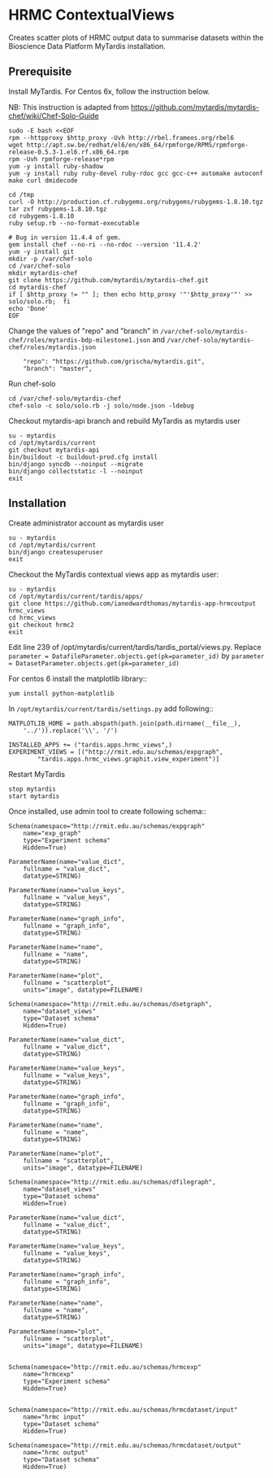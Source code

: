 HRMC ContextualViews
====================

Creates scatter plots of HRMC output data to summarise datasets within
the Bioscience Data Platform MyTardis installation.

Prerequisite
------------

Install MyTardis. For Centos 6x, follow the instruction below.

NB: This instruction is adapted from https://github.com/mytardis/mytardis-chef/wiki/Chef-Solo-Guide

    sudo -E bash <<EOF
    rpm --httpproxy $http_proxy -Uvh http://rbel.frameos.org/rbel6
    wget http://apt.sw.be/redhat/el6/en/x86_64/rpmforge/RPMS/rpmforge-release-0.5.3-1.el6.rf.x86_64.rpm
    rpm -Uvh rpmforge-release*rpm
    yum -y install ruby-shadow
    yum -y install ruby ruby-devel ruby-rdoc gcc gcc-c++ automake autoconf make curl dmidecode

    cd /tmp
    curl -O http://production.cf.rubygems.org/rubygems/rubygems-1.8.10.tgz
    tar zxf rubygems-1.8.10.tgz
    cd rubygems-1.8.10
    ruby setup.rb --no-format-executable

    # Bug in version 11.4.4 of gem.
    gem install chef --no-ri --no-rdoc --version '11.4.2'
    yum -y install git
    mkdir -p /var/chef-solo
    cd /var/chef-solo
    mkdir mytardis-chef
    git clone https://github.com/mytardis/mytardis-chef.git
    cd mytardis-chef
    if [ $http_proxy != "" ]; then echo http_proxy '"'$http_proxy'"' >> solo/solo.rb;  fi
    echo 'Done'
    EOF

Change the values of "repo" and "branch" in ``/var/chef-solo/mytardis-chef/roles/mytardis-bdp-milestone1.json``
and  ``/var/chef-solo/mytardis-chef/roles/mytardis.json``

        "repo": "https://github.com/grischa/mytardis.git",
        "branch": "master",

Run chef-solo

    cd /var/chef-solo/mytardis-chef
    chef-solo -c solo/solo.rb -j solo/node.json -ldebug


Checkout mytardis-api branch and rebuild MyTardis as mytardis user

    su - mytardis
    cd /opt/mytardis/current
    git checkout mytardis-api
    bin/buildout -c buildout-prod.cfg install
    bin/django syncdb --noinput --migrate
    bin/django collectstatic -l --noinput
    exit


Installation
------------

Create administrator account as mytardis user

    su - mytardis
    cd /opt/mytardis/current
    bin/django createsuperuser
    exit


Checkout the MyTardis contextual views app as mytardis user:

    su - mytardis
    cd /opt/mytardis/current/tardis/apps/
    git clone https://github.com/ianedwardthomas/mytardis-app-hrmcoutput hrmc_views
    cd hrmc_views
    git checkout hrmc2
    exit

Edit line 239 of /opt/mytardis/current/tardis/tardis_portal/views.py. Replace
``parameter = DatafileParameter.objects.get(pk=parameter_id)`` by
``parameter = DatasetParameter.objects.get(pk=parameter_id)``

For centos 6 install the matplotlib library::

    yum install python-matplotlib


In ``/opt/mytardis/current/tardis/settings.py`` add following::

    MATPLOTLIB_HOME = path.abspath(path.join(path.dirname(__file__),
        '../')).replace('\\', '/')

    INSTALLED_APPS += ("tardis.apps.hrmc_views",)
    EXPERIMENT_VIEWS = [("http://rmit.edu.au/schemas/expgraph",
            "tardis.apps.hrmc_views.graphit.view_experiment")]

Restart MyTardis

    stop mytardis
    start mytardis


Once installed, use admin tool to create following schema::

    Schema(namespace="http://rmit.edu.au/schemas/expgraph"
        name="exp_graph"
        type="Experiment schema"
        Hidden=True)

    ParameterName(name="value_dict",
        fullname = "value_dict",
        datatype=STRING)

    ParameterName(name="value_keys",
        fullname = "value_keys",
        datatype=STRING)

    ParameterName(name="graph_info",
        fullname = "graph_info",
        datatype=STRING)

    ParameterName(name="name",
        fullname = "name",
        datatype=STRING)

    ParameterName(name="plot",
        fullname = "scatterplot",
        units="image", datatype=FILENAME)

    Schema(namespace="http://rmit.edu.au/schemas/dsetgraph",
        name="dataset_views"
        type="Dataset schema"
        Hidden=True)

    ParameterName(name="value_dict",
        fullname = "value_dict",
        datatype=STRING)

    ParameterName(name="value_keys",
        fullname = "value_keys",
        datatype=STRING)

    ParameterName(name="graph_info",
        fullname = "graph_info",
        datatype=STRING)

    ParameterName(name="name",
        fullname = "name",
        datatype=STRING)

    ParameterName(name="plot",
        fullname = "scatterplot",
        units="image", datatype=FILENAME)

    Schema(namespace="http://rmit.edu.au/schemas/dfilegraph",
        name="dataset_views"
        type="Dataset schema"
        Hidden=True)

    ParameterName(name="value_dict",
        fullname = "value_dict",
        datatype=STRING)

    ParameterName(name="value_keys",
        fullname = "value_keys",
        datatype=STRING)

    ParameterName(name="graph_info",
        fullname = "graph_info",
        datatype=STRING)

    ParameterName(name="name",
        fullname = "name",
        datatype=STRING)

    ParameterName(name="plot",
        fullname = "scatterplot",
        units="image", datatype=FILENAME)


    Schema(namespace="http://rmit.edu.au/schemas/hrmcexp"
        name="hrmcexp"
        type="Experiment schema"
        Hidden=True)


    Schema(namespace="http://rmit.edu.au/schemas/hrmcdataset/input"
        name="hrmc input"
        type="Dataset schema"
        Hidden=True)

    Schema(namespace="http://rmit.edu.au/schemas/hrmcdataset/output"
        name="hrmc output"
        type="Dataset schema"
        Hidden=True)




